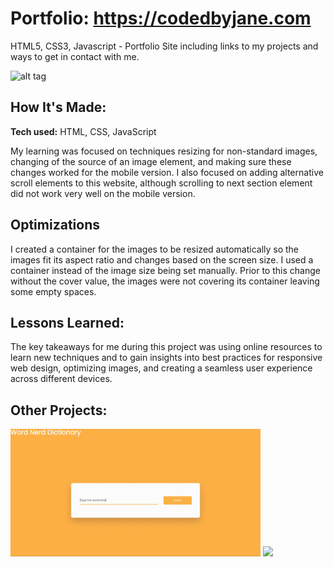 # Portfolio: https://codedbyjane.com
HTML5, CSS3, Javascript - Portfolio Site including links to my projects and ways to get in contact with me.

![alt tag](codedbyjane.gif)

## How It's Made:

**Tech used:** HTML, CSS, JavaScript

My learning was focused on techniques resizing for non-standard images, changing of the source of an image element, and making sure these changes worked for the mobile version. I also focused on adding alternative scroll elements to this website, although scrolling to next section element did not work very well on the mobile version.

## Optimizations

I created a container for the images to be resized automatically so the images fit its aspect ratio and changes based on the screen size. I used a container instead of the image size being set manually. Prior to this change without the cover value, the images were not covering its container leaving some empty spaces.

## Lessons Learned:

The key takeaways for me during this project was using online resources to learn new techniques and to gain insights into best practices for responsive web design, optimizing images, and creating a seamless user experience across different devices.

## Other Projects:
<a href="https://github.com/j-t-thomas/Word-Nerd"><img src="https://github.com/j-t-thomas/j-t-thomas/blob/main/WordNerd.gif?raw=true" width="400"></a>
<a href="https://github.com/j-t-thomas/Music-Player"><img src="https://github.com/j-t-thomas/j-t-thomas/blob/main/WavesMP4.gif?raw=true" width="337"></a>
